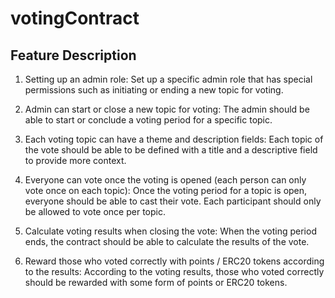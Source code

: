 # votingContract
## Feature Description
1. Setting up an admin role:
Set up a specific admin role that has special permissions such as initiating or ending a new topic for voting.  

2. Admin can start or close a new topic for voting:
The admin should be able to start or conclude a voting period for a specific topic.  

3. Each voting topic can have a theme and description fields:
Each topic of the vote should be able to be defined with a title and a descriptive field to provide more context.  

4. Everyone can vote once the voting is opened (each person can only vote once on each topic):
Once the voting period for a topic is open, everyone should be able to cast their vote. Each participant should only be allowed to vote once per topic.  

5. Calculate voting results when closing the vote:
When the voting period ends, the contract should be able to calculate the results of the vote.  

6. Reward those who voted correctly with points / ERC20 tokens according to the results:
According to the voting results, those who voted correctly should be rewarded with some form of points or ERC20 tokens.  
